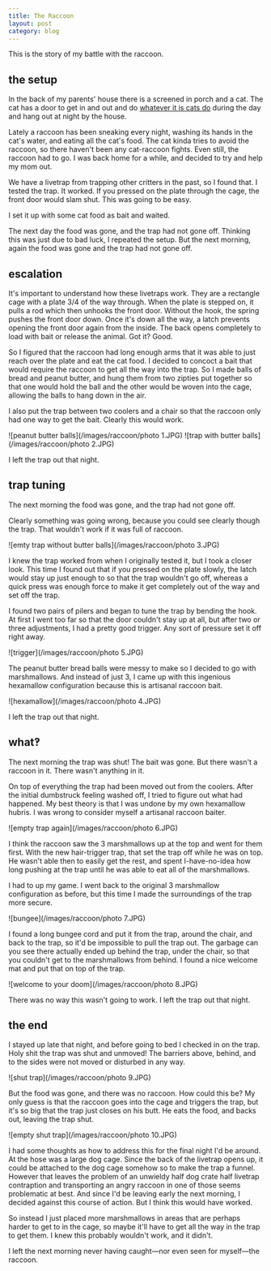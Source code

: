 ```yaml
---
title: The Raccoon
layout: post
category: blog
---
```


This is the story of my battle with the raccoon.

## the setup

In the back of my parents' house there is a screened in porch and a cat. The cat has a door to get in and out and do <a href='javascript:alert("slaughter evertything")'>whatever it is cats do</a> during the day and hang out at night by the house.

Lately a raccoon has been sneaking every night, washing its hands in the cat's water, and eating all the cat's food. The cat kinda tries to avoid the raccoon, so there haven't been any cat-raccoon fights. Even still, the raccoon had to go. I was back home for a while, and decided to try and help my mom out.

We have a livetrap from trapping other critters in the past, so I found that.
I tested the trap. It worked. If you pressed on the plate through the cage, the front door would slam shut. This was going to be easy.

I set it up with some cat food as bait and waited.

The next day the food was gone, and the trap had not gone off. Thinking this was just due to bad luck, I repeated the setup. But the next morning, again the food was gone and the trap had not gone off.

## escalation

It's important to understand how these livetraps work. They are a rectangle cage with a plate 3/4 of the way through. When the plate is stepped on, it pulls a rod which then unhooks the front door. Without the hook, the spring pushes the front door down. Once it's down all the way, a latch prevents opening the front door again from the inside. The back opens completely to load with bait or release the animal. Got it? Good.

So I figured that the raccoon had long enough arms that it was able to just reach over the plate and eat the cat food. I decided to concoct a bait that would require the raccoon to get all the way into the trap. So I made balls of bread and peanut butter, and hung them from two zipties put together so that one would hold the ball and the other would be woven into the cage, allowing the balls to hang down in the air.

I also put the trap between two coolers and a chair so that the raccoon only had one way to get the bait. Clearly this would work.

![peanut butter balls](/images/raccoon/photo 1.JPG)
![trap with butter balls](/images/raccoon/photo 2.JPG)

I left the trap out that night.

## trap tuning

The next morning the food was gone, and the trap had not gone off.

Clearly something was going wrong, because you could see clearly though the trap. That wouldn't work if it was full of raccoon.

![emty trap without butter balls](/images/raccoon/photo 3.JPG)

I knew the trap worked from when I originally tested it, but I took a closer look. This time I found out that if you pressed on the plate slowly, the latch would stay up just enough to so that the trap wouldn't go off, whereas a quick press was enough force to make it get completely out of the way and set off the trap.

I found two pairs of pilers and began to tune the trap by bending the hook. At first I went too far so that the door couldn't stay up at all, but after two or three adjustments, I had a pretty good trigger. Any sort of pressure set it off right away.

![trigger](/images/raccoon/photo 5.JPG)

The peanut butter bread balls were messy to make so I decided to go with marshmallows. And instead of just 3, I came up with this ingenious hexamallow configuration because this is artisanal raccoon bait.

![hexamallow](/images/raccoon/photo 4.JPG)

I left the trap out that night.

## what‽

The next morning the trap was shut! The bait was gone. But there wasn't a raccoon in it. There wasn't anything in it.

On top of everything the trap had been moved out from the coolers. After the initial dumbstruck feeling washed off, I tried to figure out what had happened. My best theory is that I was undone by my own hexamallow hubris. I was wrong to consider myself a artisanal raccoon baiter.

![empty trap again](/images/raccoon/photo 6.JPG)

I think the raccoon saw the 3 marshmallows up at the top and went for them first. With the new hair-trigger trap, that set the trap off while he was on top. He wasn't able then to easily get the rest, and spent I-have-no-idea how long pushing at the trap until he was able to eat all of the marshmallows.

I had to up my game. I went back to the original 3 marshmallow configuration as before, but this time I made the surroundings of the trap more secure.

![bungee](/images/raccoon/photo 7.JPG)

I found a long bungee cord and put it from the trap, around the chair, and back to the trap, so it'd be impossible to pull the trap out. The garbage can you see there actually ended up behind the trap, under the chair, so that you couldn't get to the marshmallows from behind. I found a nice welcome mat and put that on top of the trap.

![welcome to your doom](/images/raccoon/photo 8.JPG)

There was no way this wasn't going to work. I left the trap out that night.

## the end

I stayed up late that night, and before going to bed I checked in on the trap. Holy shit the trap was shut and unmoved! The barriers above, behind, and to the sides were not moved or disturbed in any way.

![shut trap](/images/raccoon/photo 9.JPG)

But the food was gone, and there was no raccoon. How could this be? My only guess is that the raccoon goes into the cage and triggers the trap, but it's so big that the trap just closes on his butt. He eats the food, and backs out, leaving the trap shut.

![empty shut trap](/images/raccoon/photo 10.JPG)

I had some thoughts as how to address this for the final night I'd be around. At the hose was a large dog cage. Since the back of the livetrap opens up, it could be attached to the dog cage somehow so to make the trap a funnel.
However that leaves the problem of an unwieldy half dog crate half livetrap contraption and transporting an angry raccoon in one of those seems problematic at best. And since I'd be leaving early the next morning, I decided against this course of action. But I think this would have worked.

So instead I just placed more marshmallows in areas that are perhaps harder to get to in the cage, so maybe it'll have to get all the way in the trap to get them. I knew this probably wouldn't work, and it didn't.

I left the next morning never having caught—nor even seen for myself—the raccoon.
